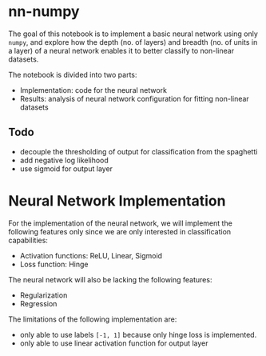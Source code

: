 # nn-numpy
The goal of this notebook is to implement a basic neural network using only `numpy`, and explore how the depth (no. of layers) and breadth (no. of units in a layer) of a neural network enables it to better classify to non-linear datasets.

The notebook is divided into two parts:
- Implementation: code for the neural network
- Results: analysis of neural network configuration for fitting non-linear datasets

## Todo
- decouple the thresholding of output for classification from the spaghetti
- add negative log likelihood
- use sigmoid for output layer

# Neural Network Implementation
For the implementation of the neural network, we will implement the following features only since we are only interested in classification capabilities:

- Activation functions: ReLU, Linear, Sigmoid
- Loss function: Hinge

The neural network will also be lacking the following features:
- Regularization
- Regression

The limitations of the following implementation are:
- only able to use labels `[-1, 1]` because only hinge loss is implemented. 
- only able to use linear activation function for output layer 
